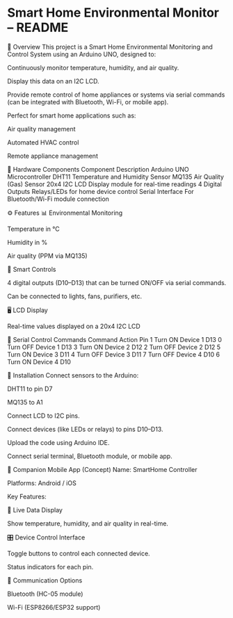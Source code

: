 # Smart Home Environmental Monitor – README
🌟 Overview
This project is a Smart Home Environmental Monitoring and Control System using an Arduino UNO, designed to:

Continuously monitor temperature, humidity, and air quality.

Display this data on an I2C LCD.

Provide remote control of home appliances or systems via serial commands (can be integrated with Bluetooth, Wi-Fi, or mobile app).

Perfect for smart home applications such as:

Air quality management

Automated HVAC control

Remote appliance management

🧰 Hardware Components
Component	Description
Arduino UNO	Microcontroller
DHT11	Temperature and Humidity Sensor
MQ135	Air Quality (Gas) Sensor
20x4 I2C LCD	Display module for real-time readings
4 Digital Outputs	Relays/LEDs for home device control
Serial Interface	For Bluetooth/Wi-Fi module connection

⚙️ Features
📊 Environmental Monitoring

Temperature in °C

Humidity in %

Air quality (PPM via MQ135)

🧠 Smart Controls

4 digital outputs (D10–D13) that can be turned ON/OFF via serial commands.

Can be connected to lights, fans, purifiers, etc.

🖥️ LCD Display

Real-time values displayed on a 20x4 I2C LCD

🧾 Serial Control Commands
Command	Action	Pin
1	Turn ON Device 1	D13
0	Turn OFF Device 1	D13
3	Turn ON Device 2	D12
2	Turn OFF Device 2	D12
5	Turn ON Device 3	D11
4	Turn OFF Device 3	D11
7	Turn OFF Device 4	D10
6	Turn ON Device 4	D10

🧪 Installation
Connect sensors to the Arduino:

DHT11 to pin D7

MQ135 to A1

Connect LCD to I2C pins.

Connect devices (like LEDs or relays) to pins D10–D13.

Upload the code using Arduino IDE.

Connect serial terminal, Bluetooth module, or mobile app.


📱 Companion Mobile App (Concept)
Name: SmartHome Controller

Platforms: Android / iOS

Key Features:

🔄 Live Data Display

Show temperature, humidity, and air quality in real-time.

🎛️ Device Control Interface

Toggle buttons to control each connected device.

Status indicators for each pin.

📡 Communication Options

Bluetooth (HC-05 module)

Wi-Fi (ESP8266/ESP32 support)
